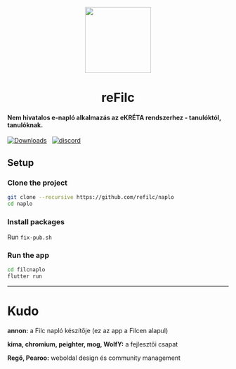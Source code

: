 <p align=center>
  <img src="https://media.discordapp.net/attachments/1111727410677825596/1111790518964326510/reFilc_Logo2.png?width=671&height=671" width=150>
  <h1 align=center><b>reFilc</b></h1>
</p>

#### Nem hivatalos e-napló alkalmazás az eKRÉTA rendszerhez - tanulóktól, tanulóknak.

[![Downloads](https://img.shields.io/github/downloads-pre/refilc/naplo/latest/total?color=%23&label=Downloads&logo=github&sort=semver)](https://github.com/refilc/naplo/releases) &nbsp; [![discord](https://img.shields.io/discord/1111649116020285532?label=Discord)](http://dc.refilc.hu)

## Setup

### Clone the project

```sh
git clone --recursive https://github.com/refilc/naplo
cd naplo
```

### Install packages

Run `fix-pub.sh`

### Run the app

```sh
cd filcnaplo
flutter run
```

-------

# Kudo

**annon:** a Filc napló készítője (ez az app a Filcen alapul)

**kima, chromium, peighter, mog, WolfY:** a fejlesztői csapat

**Regő, Pearoo:** weboldal design és community management
